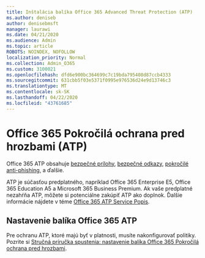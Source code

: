 ```yaml
---
title: Inštalácia balíka Office 365 Advanced Threat Protection (ATP)
ms.author: deniseb
author: denisebmsft
manager: laurawi
ms.date: 04/21/2020
ms.audience: Admin
ms.topic: article
ROBOTS: NOINDEX, NOFOLLOW
localization_priority: Normal
ms.collection: Admin_O365
ms.custom: 3100021
ms.openlocfilehash: dfd6e900bc364699c7c19bda795408d87ccb4333
ms.sourcegitcommit: 631cbb5f03e5371f0995e976536d24e9d13746c3
ms.translationtype: MT
ms.contentlocale: sk-SK
ms.lasthandoff: 04/22/2020
ms.locfileid: "43761685"
---
```

# <a name="office-365-advanced-threat-protection-atp"></a>Office 365 Pokročilá ochrana pred hrozbami (ATP)

Office 365 ATP obsahuje [bezpečné prílohy](https://docs.microsoft.com/office365/securitycompliance/atp-safe-attachments), [bezpečné odkazy](https://docs.microsoft.com/office365/securitycompliance/atp-safe-links), [pokročilé anti-phishing](https://docs.microsoft.com/office365/securitycompliance/atp-anti-phishing), a ďalšie. 

ATP je súčasťou predplatného, napríklad Office 365 Enterprise E5, Office 365 Education A5 a Microsoft 365 Business Premium. Ak vaše predplatné nezahŕňa ATP, môžete si potenciálne zakúpiť ATP ako doplnok. Ďalšie informácie nájdete v téme [Office 365 ATP Service Popis](https://docs.microsoft.com/office365/servicedescriptions/office-365-advanced-threat-protection-service-description).

## <a name="set-up-office-365-atp"></a>Nastavenie balíka Office 365 ATP

Pre ochranu ATP, ktoré majú byť v platnosti, musíte nakonfigurovať politiky. Pozrite si [Stručná príručka spustenia: nastavenie balíka Office 365 Pokročilá ochrana pred hrozbami](https://docs.microsoft.com/office365/securitycompliance/checklist-atp-setup).

